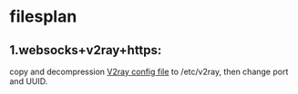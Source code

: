 # filesplan
## 1.websocks+v2ray+https:
copy and decompression [V2ray config file](https://github.com/OHLIA/filesplan/edit/master/v2ray.config.json.gz) to /etc/v2ray, then change port and UUID.
